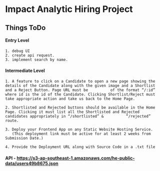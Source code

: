# Impact Analytic Hiring Project

## Things ToDo

  #### Entry Level
  
    1. debug UI
    2. create api request.
    3. implement search by name.
 
  #### Intermediate Level
    1. A feature to click on a Candidate to open a new page showing the details of the Candidate along with the given image and a Shortlist and a Reject Button. Page URL must be          of the format “/:id” where id is the id of the Candidate. Clicking Shortlist/Reject must take appropriate action and take us back to the Home Page.
    
    2. Shortlisted and Rejected buttons should be available in the Home Page. Clicking it must list all the Shortlisted and Rejected candidates appropriately in “/shortlisted” &          “/rejected” route.
    
    3. Deploy your Frontend App on any Static Website Hosting Service.
       (This deployment link must be active for at least 2 weeks from Submission Date.)
    
    4. Provide the Deployment URL along with Source Code in a .txt file
  
  #### API - https://s3-ap-southeast-1.amazonaws.com/he-public-data/users49b8675.json
